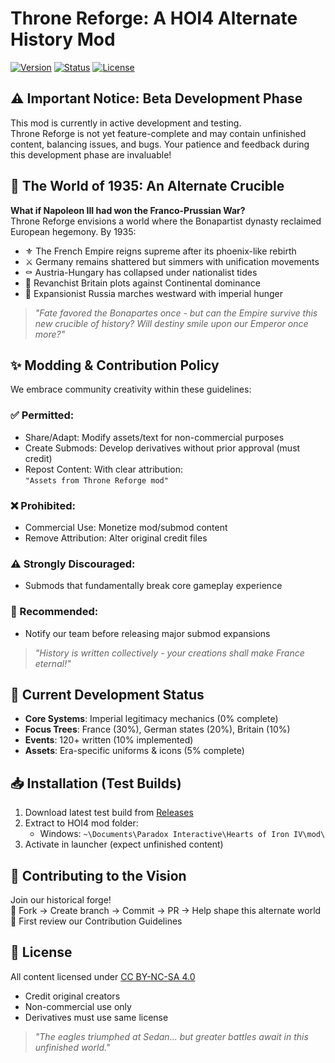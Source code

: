 # Throne Reforge: A HOI4 Alternate History Mod

[![Version](https://img.shields.io/badge/version-0.1b-orange)](https://github.com/Aenyrag/HOI4-Throne-Reforge-mod/releases) [![Status](https://img.shields.io/badge/status-In%20Development-important)]() [![License](https://img.shields.io/badge/license-CC%20BY--NC--SA%204.0-lightgrey)](https://creativecommons.org/licenses/by-nc-sa/4.0/)

## ⚠️ Important Notice: Beta Development Phase
This mod is currently in active development and testing.  
Throne Reforge is not yet feature-complete and may contain unfinished content, balancing issues, and bugs. Your patience and feedback during this development phase are invaluable!

## 🏰 The World of 1935: An Alternate Crucible
**What if Napoleon III had won the Franco-Prussian War?**  
Throne Reforge envisions a world where the Bonapartist dynasty reclaimed European hegemony. By 1935:

- ⚜️ The French Empire reigns supreme after its phoenix-like rebirth
- ⚔️ Germany remains shattered but simmers with unification movements
- ⚰️ Austria-Hungary has collapsed under nationalist tides
- 🏴󠁧󠁢󠁥󠁮󠁧󠁿 Revanchist Britain plots against Continental dominance
- 🐻 Expansionist Russia marches westward with imperial hunger

> *"Fate favored the Bonapartes once - but can the Empire survive this new crucible of history? Will destiny smile upon our Emperor once more?"*

## ✨ Modding & Contribution Policy
We embrace community creativity within these guidelines:

### ✅ Permitted:
- Share/Adapt: Modify assets/text for non-commercial purposes
- Create Submods: Develop derivatives without prior approval (must credit)
- Repost Content: With clear attribution:  
  `"Assets from Throne Reforge mod"`

### ❌ Prohibited:
- Commercial Use: Monetize mod/submod content
- Remove Attribution: Alter original credit files

### ⚠️ Strongly Discouraged:
- Submods that fundamentally break core gameplay experience

### 🌟 Recommended:
- Notify our team before releasing major submod expansions

> *"History is written collectively - your creations shall make France eternal!"*

## 🔧 Current Development Status
- **Core Systems**: Imperial legitimacy mechanics (0% complete)
- **Focus Trees**: France (30%), German states (20%), Britain (10%)
- **Events**: 120+ written (10% implemented)
- **Assets**: Era-specific uniforms & icons (5% complete)

## 📥 Installation (Test Builds)
1. Download latest test build from [Releases](https://github.com/Aenyrag/HOI4-Throne-Reforge-mod/releases)
2. Extract to HOI4 mod folder:
   - Windows: `~\Documents\Paradox Interactive\Hearts of Iron IV\mod\`
3. Activate in launcher (expect unfinished content)

## 🤝 Contributing to the Vision
Join our historical forge!  
🔧 Fork → Create branch → Commit → PR → Help shape this alternate world  
📜 First review our Contribution Guidelines

## 📜 License
All content licensed under [CC BY-NC-SA 4.0](https://creativecommons.org/licenses/by-nc-sa/4.0/)
- Credit original creators
- Non-commercial use only
- Derivatives must use same license

> *"The eagles triumphed at Sedan... but greater battles await in this unfinished world."*

